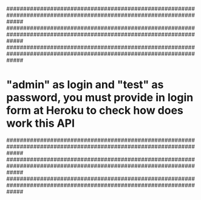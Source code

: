 #####################################################################################################################
#####################################################################################################################
#####################################################################################################################
# "admin" as login and "test" as password, you must provide in login form at Heroku to check how does work this API #
#####################################################################################################################
#####################################################################################################################
#####################################################################################################################
